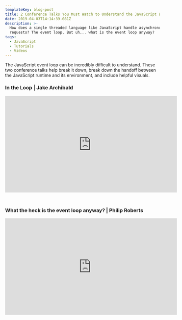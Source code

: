 ```yaml
---
templateKey: blog-post
title: 2 Conference Talks You Must Watch to Understand the JavaScript Event Loop
date: 2019-04-03T14:14:39.081Z
description: >-
  How does a single threaded language like JavaScript handle asynchronous
  requests? The event loop. But uh... what is the event loop anyway?
tags:
  - JavaScript
  - Tutorials
  - Videos
---
```

The JavaScript event loop can be incredibly difficult to understand. These two conference talks help break it down, break down the handoff between the JavaScript runtime and its environment, and include helpful visuals.

### In the Loop | Jake Archibald

<iframe width="560" height="315" src="https://www.youtube.com/embed/cCOL7MC4Pl0" frameborder="0" allow="accelerometer; autoplay; encrypted-media; gyroscope; picture-in-picture" allowfullscreen></iframe>


<span style="display: block; margin-top: 3rem;" />


### What the heck is the event loop anyway? | Philip Roberts

<iframe width="560" height="315" src="https://www.youtube.com/embed/8aGhZQkoFbQ" frameborder="0" allow="accelerometer; autoplay; encrypted-media; gyroscope; picture-in-picture" allowfullscreen></iframe>
